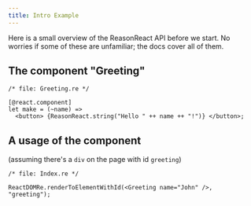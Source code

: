 ```yaml
---
title: Intro Example
---
```


Here is a small overview of the ReasonReact API before we start. No worries if some of these are unfamiliar; the docs cover all of them.

## The component "Greeting"

```reason
/* file: Greeting.re */

[@react.component]
let make = (~name) =>
  <button> {ReasonReact.string("Hello " ++ name ++ "!")} </button>;
```

## A usage of the component

(assuming there's a `div` on the page with id `greeting`)

```reason
/* file: Index.re */

ReactDOMRe.renderToElementWithId(<Greeting name="John" />, "greeting");
```
